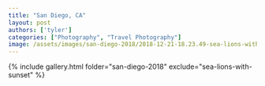 ```yaml
---
title: "San Diego, CA"
layout: post
authors: ['tyler']
categories: ["Photography", "Travel Photography"]
image: /assets/images/san-diego-2018/2018-12-21-18.23.49-sea-lions-with-sunset.jpg
---
```


{% include gallery.html folder="san-diego-2018" exclude="sea-lions-with-sunset" %}





